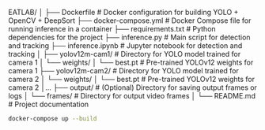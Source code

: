 EATLAB/
│
├── Dockerfile              # Docker configuration for building YOLO + OpenCV + DeepSort
├── docker-compose.yml      # Docker Compose file for running inference in a container
├── requirements.txt        # Python dependencies for the project
├── inference.py            # Main script for detection and tracking
├── inference.ipynb         # Jupyter notebook for detection and tracking
│
├── yolov12m-cam1/         # Directory for YOLO model trained for camera 1
│   └── weights/
│       └── best.pt        # Pre-trained YOLOv12 weights for camera 1
├── yolov12m-cam2/         # Directory for YOLO model trained for camera 2
│   └── weights/
│       └── best.pt        # Pre-trained YOLOv12 weights for camera 2
│...
├── output/                # (Optional) Directory for saving output frames or logs
│   └── frames/            # Directory for output video frames
│
└── README.md              # Project documentation

```bash
docker-compose up --build
